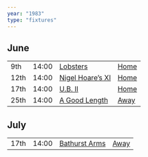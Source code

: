 ```yaml
---
year: "1983"
type: "fixtures"
---
```


## June

|  |  |  |  |
|:---|:---|:---|:---|
| 9th | 14:00 | [Lobsters](1983/lobsters) | [Home](https://goo.gl/maps/TKf5ZBWfggmbtMNt5) |
| 12th | 14:00 | [Nigel Hoare’s XI](1983/nigel-hoares-xi) | [Home](https://goo.gl/maps/TKf5ZBWfggmbtMNt5) |
| 17th | 14:00 | [U.B. II](1983/ub-ii) | [Home](https://goo.gl/maps/TKf5ZBWfggmbtMNt5) |
| 25th | 14:00 | [A Good Length](1983/a-good-length) | [Away](https://goo.gl/maps/JPC46TjnKbfMmNP47) |

## July

|  |  |  |  |
|:---|:---|:---|:---|
| 17th | 14:00 | [Bathurst Arms](1983/bathurst-arms) | [Away](https://goo.gl/maps/HGNU7FAfNffetPu1A) |